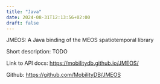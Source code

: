```yaml
---
title: "Java"
date: 2024-08-31T12:13:56+02:00
draft: false
---
```


JMEOS: A Java binding of the MEOS spatiotemporal library

Short description: TODO

Link to API docs: https://mobilitydb.github.io/JMEOS/

Github: https://github.com/MobilityDB/JMEOS